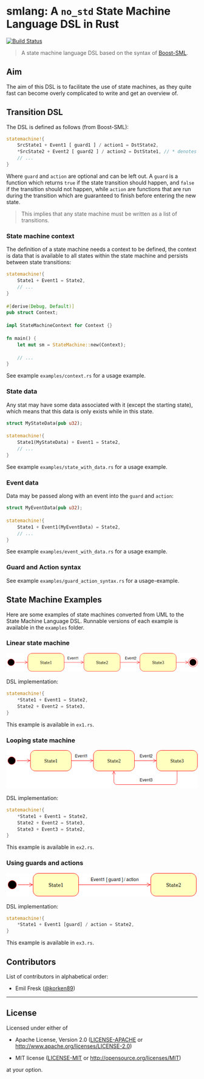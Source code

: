 # smlang: A `no_std` State Machine Language DSL in Rust

[![Build Status](https://travis-ci.org/korken89/smlang-rs.svg?branch=master)](https://travis-ci.org/korken89/smlang-rs)

> A state machine language DSL based on the syntax of [Boost-SML](https://boost-experimental.github.io/sml/).

## Aim

The aim of this DSL is to facilitate the use of state machines, as they quite fast can become overly complicated to write and get an overview of.

## Transition DSL

The DSL is defined as follows (from Boost-SML):

```rust
statemachine!{
    SrcState1 + Event1 [ guard1 ] / action1 = DstState2,
    *SrcState2 + Event2 [ guard2 ] / action2 = DstState1, // * denotes starting state
    // ...
}
```

Where `guard` and `action` are optional and can be left out. A `guard` is a function which returns `true` if the state transition should happen, and `false`  if the transition should not happen, while `action` are functions that are run during the transition which are guaranteed to finish before entering the new state.

> This implies that any state machine must be written as a list of transitions.

### State machine context

The definition of a state machine needs a context to be defined, the context is data that is available to all states within the state machine and persists between state transitions:

```rust
statemachine!{
    State1 + Event1 = State2,
    // ...
}

#[derive(Debug, Default)]
pub struct Context;

impl StateMachineContext for Context {}

fn main() {
    let mut sm = StateMachine::new(Context);

    // ...
}
```

See example `examples/context.rs` for a usage example.

### State data

Any stat may have some data associated with it (except the starting state), which means that this data is only exists while in this state.

```rust
struct MyStateData(pub u32);

statemachine!{
    State1(MyStateData) + Event1 = State2,
    // ...
}
```

See example `examples/state_with_data.rs` for a usage example.

### Event data

Data may be passed along with an event into the `guard` and `action`:

```rust
struct MyEventData(pub u32);

statemachine!{
    State1 + Event1(MyEventData) = State2,
    // ...
}
```

See example `examples/event_with_data.rs` for a usage example.

### Guard and Action syntax

See example `examples/guard_action_syntax.rs` for a usage-example.

## State Machine Examples

Here are some examples of state machines converted from UML to the State Machine Language DSL. Runnable versions of each example is available in the `examples` folder.

### Linear state machine

![alt text](./docs/sm1.png "")

DSL implementation:

```rust
statemachine!{
    *State1 + Event1 = State2,
    State2 + Event2 = State3,
}
```

This example is available in `ex1.rs`.

### Looping state machine

![alt text](./docs/sm2.png "")

DSL implementation:

```rust
statemachine!{
    *State1 + Event1 = State2,
    State2 + Event2 = State3,
    State3 + Event3 = State2,
}
```

This example is available in `ex2.rs`.

### Using guards and actions

![alt text](./docs/sm3.png "")

DSL implementation:

```rust
statemachine!{
    *State1 + Event1 [guard] / action = State2,
}
```

This example is available in `ex3.rs`.

## Contributors

List of contributors in alphabetical order:

* Emil Fresk ([@korken89](https://github.com/korken89))

---

## License

Licensed under either of

- Apache License, Version 2.0 ([LICENSE-APACHE](LICENSE-APACHE) or
  http://www.apache.org/licenses/LICENSE-2.0)

- MIT license ([LICENSE-MIT](LICENSE-MIT) or http://opensource.org/licenses/MIT)

at your option.

